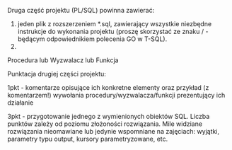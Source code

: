 Druga część projektu (PL/SQL) powinna zawierać:

1. jeden plik z rozszerzeniem *.sql, zawierający wszystkie niezbędne instrukcje do wykonania projektu (proszę skorzystać ze znaku / - będącym odpowiednikiem polecenia GO w T-SQL).
2.
Procedura
lub
Wyzwalacz
lub
Funkcja

Punktacja drugiej części projektu:

1pkt - komentarze opisujące ich konkretne elementy oraz przykład (z komentarzem!) wywołania procedury/wyzwalacza/funkcji prezentujący ich działanie

3pkt - przygotowanie jednego z wymienionych obiektów SQL. Liczba punktów zależy od poziomu złożoności rozwiązania. Mile widziane rozwiązania nieomawiane lub jedynie wspomniane na zajęciach: wyjątki, parametry typu output, kursory parametryzowane, etc.

